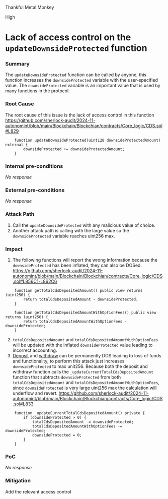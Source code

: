 Thankful Metal Monkey

High

# Lack of access control on the `updateDownsideProtected` function

### Summary

The `updateDownsideProtected` function can be called by anyone, this function increases the `downsideProtected` variable with the user-specified value. The `downsideProtected` variable is an important value that is used by many functions in the protocol.

### Root Cause

The root cause of this issue is the lack of access control in this function
https://github.com/sherlock-audit/2024-11-autonomint/blob/main/Blockchain/Blockchian/contracts/Core_logic/CDS.sol#L829
```solidity
    function updateDownsideProtected(uint128 downsideProtectedAmount) external {
        downsideProtected += downsideProtectedAmount;
    }
```

### Internal pre-conditions

_No response_

### External pre-conditions

_No response_

### Attack Path

1. Call the `updateDownsideProtected` with any malicious value of choice.
2. Another attack path is calling with the large value so the `downsideProtected` variable reaches uint256 max.

### Impact

1. The following functions will report the wrong information because the `downsideProtected` has been inflated, they can also be DOSed. 
https://github.com/sherlock-audit/2024-11-autonomint/blob/main/Blockchain/Blockchian/contracts/Core_logic/CDS.sol#L856C1-L862C6
```solidity
    function getTotalCdsDepositedAmount() public view returns (uint256) {
        return totalCdsDepositedAmount - downsideProtected;
    }

    function getTotalCdsDepositedAmountWithOptionFees() public view returns (uint256) {
        return totalCdsDepositedAmountWithOptionFees - downsideProtected;
    }
```
2. `totalCdsDepositedAmount` and `totalCdsDepositedAmountWithOptionFees` will be updated with the inflated `downsideProtected` value leading to incorrect accounting.
3. [Deposit](https://github.com/sherlock-audit/2024-11-autonomint/blob/main/Blockchain/Blockchian/contracts/Core_logic/CDS.sol#L234) and [withdraw](https://github.com/sherlock-audit/2024-11-autonomint/blob/main/Blockchain/Blockchian/contracts/Core_logic/CDS.sol#L324) can be permanently DOS leading to loss of funds and functionality, to perform this attack just increases `downsideProtected` to max unit256. Because both the deposit and withdraw function calls the `_updateCurrentTotalCdsDepositedAmount` function that subtracts `downsideProtected` from both `totalCdsDepositedAmount` and `totalCdsDepositedAmountWithOptionFees`, since `downsideProtected`  is very large uint256 max the calculation will underflow and revert.
https://github.com/sherlock-audit/2024-11-autonomint/blob/main/Blockchain/Blockchian/contracts/Core_logic/CDS.sol#L833
```solidity
    function _updateCurrentTotalCdsDepositedAmount() private {
        if (downsideProtected > 0) {
            totalCdsDepositedAmount -= downsideProtected;
            totalCdsDepositedAmountWithOptionFees -= downsideProtected;
            downsideProtected = 0;
        }
    }
```

### PoC

_No response_

### Mitigation

Add the relevant access control